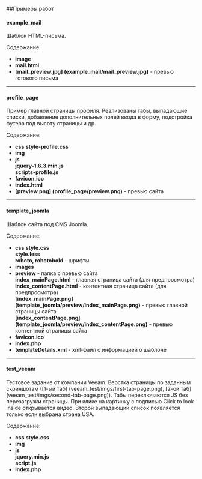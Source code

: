 ##Примеры работ
#### example_mail

Шаблон HTML-письма.

Содержание:

* **image**
* **mail.html**
* **[mail_preview.jpg] (example_mail/mail_preview.jpg)** - превью готового письма

-----------------------------------

#### profile_page
Пример главной страницы профиля. Реализованы табы, выпадающие списки, добавление дополнительных полей ввода в форму, подстройка футера под высоту страницы и др.

Содержание:

* **css** 
    **style-profile.css** 
* **img**
* **js**  
   **jquery-1.6.3.min.js**   
   **scripts-profile.js**  
* **favicon.ico**
* **index.html**
* **[preview.png] (profile_page/preview.png)** - превью сайта 

-----------------------------------

#### template_joomla
Шаблон сайта под CMS Joomla.

Содержание:

* **css** 
    **style.css**  
    **style.less**  
    **roboto, robotobold** - шрифты   
* **images**
* **preview** - папка с превью сайта   
   **index_mainPage.html** - главная страница сайта (для предпросмотра)   
   **index_contentPage.html** - контентная страница сайта (для предпросмотра)   
   **[index_mainPage.png] (template_joomla/preview/index_mainPage.png)** - превью главной страницы сайта   
   **[index_contentPage.png] (template_joomla/preview/index_contentPage.png)** - превью контентной страницы сайта   
* **favicon.ico**
* **index.php**
* **templateDetails.xml** - xml-файл с информацией о шаблоне

-----------------------------------

#### test_veeam
Тестовое задание от компании Veeam. Верстка страницы по заданным скриншотам ([1-ый таб] (veeam_test/imgs/first-tab-page.png), [2-ой таб] (veeam_test/imgs/second-tab-page.png)). Табы переключаются JS без перезагрузки страницы. При клике на картинку с подписью Click to look inside открывается видео. Второй выпадающий список появляется только если выбрана страна USA.

Содержание:

* **css**
    **style.css** 
* **img**
* **js**   
    **jquery.min.js**  
    **script.js**  
* **index.php**
